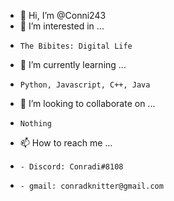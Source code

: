 - 👋 Hi, I’m @Conni243
- 👀 I’m interested in ...
-     The Bibites: Digital Life
- 🌱 I’m currently learning ...
-     Python, Javascript, C++, Java
- 💞️ I’m looking to collaborate on ...
-     Nothing
- 📫 How to reach me ...
-     - Discord: Conradi#8108
-     - gmail: conradknitter@gmail.com

<!---
Conni243/Conni243 is a ✨ special ✨ repository because its `README.md` (this file) appears on your GitHub profile.
You can click the Preview link to take a look at your changes.
--->
